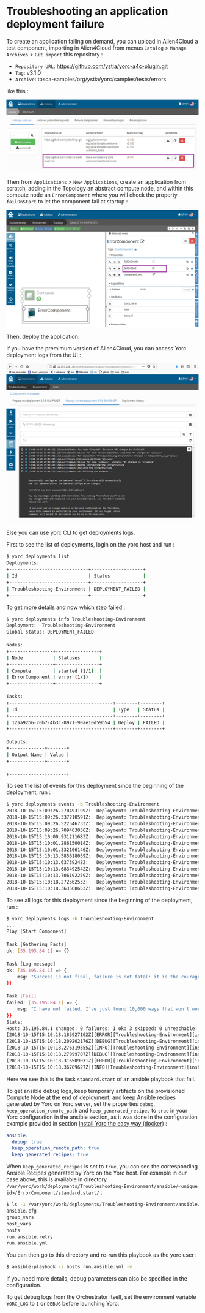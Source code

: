 # Troubleshooting an application deployment failure

To create an application failing on demand, you can upload in Alien4Cloud
a test component, importing in Alien4Cloud from menus `Catalog` > `Manage Archives` > `Git import` this repository :
  * `Repository URL`: https://github.com/ystia/yorc-a4c-plugin.git
  * `Tag`: v3.1.0
  * `Archive`: tosca-samples/org/ystia/yorc/samples/tests/errors
  
like this :

<img src="../images/a4cTroubleshootGitImport.png">

Then from `Applications` > `New Applications`, create an application from scratch,
adding in the Topology an abstract compute node, and within this compute node an
 `ErrorComponent` where you will check the property `failOnStart` to let the
 component fail at startup :

<img src="../images/a4cTroubleshootApplicationTopology.png">

Then, deploy the application.

If you have the premimum version of Alien4Cloud, you can access Yorc deployment logs from the UI :

<img src="../images/a4cTroubleshootApplicationLogs.png">

Else you can use yorc CLI to get deployments logs.

First to see the list of deployments, login on the yorc host and run :

```bash
$ yorc deployments list
Deployments:
+-----------------------------+-------------------+
| Id                          | Status            |
+-----------------------------+-------------------+
| Troubleshooting-Environment | DEPLOYMENT_FAILED |
+-----------------------------+-------------------+
```

To get more details and now which step failed :
```bash
$ yorc deployments info Troubleshooting-Environment
Deployment:  Troubleshooting-Environment
Global status: DEPLOYMENT_FAILED

Nodes:
+----------------+----------------+
| Node           | Statuses       |
+----------------+----------------+
| Compute        | started (1/1)  |
| ErrorComponent | error (1/1)    |
+----------------+----------------+

Tasks:
+--------------------------------------+--------+--------+
| Id                                   | Type   | Status |
+--------------------------------------+--------+--------+
| 12aa92b6-70b7-4b3c-8971-90ae10d59b54 | Deploy | FAILED |
+--------------------------------------+--------+--------+

Outputs:
+-------------+-------+
| Output Name | Value |
+-------------+-------+

+-------------+-------+
```

To see the list of events for this deployment since the beginning of the deployment, run :
```bash
$ yorc deployments events -b Troubleshooting-Environment
2018-10-15T15:09:26.270493199Z:	 Deployment: Troubleshooting-Environment	 Node: Compute	 Instance: 0	 State: initial
2018-10-15T15:09:26.337210591Z:	 Deployment: Troubleshooting-Environment	 Node: ErrorComponent	 Instance: 0	 State: initial
2018-10-15T15:09:26.522546733Z:	 Deployment: Troubleshooting-Environment	 Deployment Status: deployment_in_progress
2018-10-15T15:09:26.709463036Z:	 Deployment: Troubleshooting-Environment	 Node: Compute	 Instance: 0	 State: creating
2018-10-15T15:10:00.931211683Z:	 Deployment: Troubleshooting-Environment	 Node: Compute	 Instance: 0	 State: started
2018-10-15T15:10:01.286150014Z:	 Deployment: Troubleshooting-Environment	 Node: ErrorComponent	 Instance: 0	 State: initial
2018-10-15T15:10:01.332106146Z:	 Deployment: Troubleshooting-Environment	 Node: ErrorComponent	 Instance: 0	 State: creating
2018-10-15T15:10:13.585618039Z:	 Deployment: Troubleshooting-Environment	 Node: ErrorComponent	 Instance: 0	 State: created
2018-10-15T15:10:13.63739248Z:	 Deployment: Troubleshooting-Environment	 Node: ErrorComponent	 Instance: 0	 State: configuring
2018-10-15T15:10:13.683492542Z:	 Deployment: Troubleshooting-Environment	 Node: ErrorComponent	 Instance: 0	 State: configured
2018-10-15T15:10:13.706192259Z:	 Deployment: Troubleshooting-Environment	 Node: ErrorComponent	 Instance: 0	 State: starting
2018-10-15T15:10:18.27256253Z:	 Deployment: Troubleshooting-Environment	 Node: ErrorComponent	 Instance: 0	 State: error
2018-10-15T15:10:18.363568653Z:	 Deployment: Troubleshooting-Environment	 Deployment Status: deployment_failed
```

To see all logs for this deployment since the beginning of the deployment, run :

```bash
$ yorc deployments logs -b Troubleshooting-Environment
...
Play [Start Component]

Task [Gathering Facts]
ok: [35.195.84.1] => {}

Task [Log message]
ok: [35.195.84.1] => {
	msg: "Success is not final, failure is not fatal: it is the courage to continue that counts. Winston Churchill"
}}

Task [Fail]
failed: [35.195.84.1] => {
	msg: "I have not failed. I've just found 10,000 ways that won't work. Thomas A. Edison"
}}
Stats:
Host: 35.195.84.1 changed: 0 failures: 1 ok: 3 skipped: 0 unreachable: 0
[2018-10-15T15:10:18.185927162Z][ERROR][Troubleshooting-Environment][install][12aa92b6-70b7-4b3c-8971-90ae10d59b54][ErrorComponent][0][standard][start][]Ansible execution for operation "standard.start" on node "ErrorComponent" failed
[2018-10-15T15:10:18.209202176Z][DEBUG][Troubleshooting-Environment][install][12aa92b6-70b7-4b3c-8971-90ae10d59b54][ErrorComponent][0][standard][start][]operation failed
[2018-10-15T15:10:18.276319355Z][INFO][Troubleshooting-Environment][install][12aa92b6-70b7-4b3c-8971-90ae10d59b54][ErrorComponent][0][][][]Status for node "ErrorComponent", instance "0" changed to "error"
[2018-10-15T15:10:18.27999707Z][DEBUG][Troubleshooting-Environment][install][12aa92b6-70b7-4b3c-8971-90ae10d59b54][ErrorComponent][][][][]Step "ErrorComponent_start": error details: exit status 2
[2018-10-15T15:10:18.316509031Z][ERROR][Troubleshooting-Environment][install][12aa92b6-70b7-4b3c-8971-90ae10d59b54][][][][][]Error 'exit status 2' happened in workflow "install".
[2018-10-15T15:10:18.36769627Z][INFO][Troubleshooting-Environment][install][12aa92b6-70b7-4b3c-8971-90ae10d59b54][][][][][]Status for deployment "Troubleshooting-Environment" changed to "deployment_failed"
```

Here we see this is the task `standard.start` of an ansible playbook that fail.

To get ansible debug logs, keep temporary artifacts on the provisioned Compute
Node at the end of deployment, and keep Ansible recipes generated by Yorc on Yorc server, set the properties `debug`, `keep_operation_remote_path` and `keep_generated_recipes` to `true` in your Yorc configuration in the ansible section, as it was done in the
configuration example provided in section [Install Yorc the easy way (docker)](../install/install_yorc_docker.md) :
```yaml
ansible:
  debug: true
  keep_operation_remote_path: true
  keep_generated_recipes: true
```

When `keep_generated_recipes` is set to `true`, you can see the corresponding Ansible Recipes generated by Yorc on the Yorc host.
For example in our case above, this is available in directory `/var/yorc/work/deployments/Troubleshooting-Environment/ansible/<unique id>/ErrorComponent/standard.start/` :
```bash
$ ls -1 /var/yorc/work/deployments/Troubleshooting-Environment/ansible/12aa92b6-70b7-4b3c-8971-90ae10d59b54/ErrorComponent/standard.start/
ansible.cfg
group_vars
host_vars
hosts
run.ansible.retry
run.ansible.yml
```

You can then go to this directory and re-run this playbook as the yorc user :
```bash
$ ansible-playbook -i hosts run.ansible.yml -v
```

If you need more details, debug parameters can also be specified in the configuration.

To get debug logs from the Orchestrator itself, set the environment variable `YORC_LOG`
to `1` or `DEBUG` before launching Yorc.


